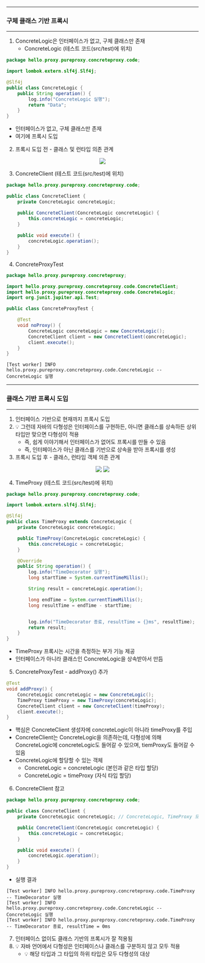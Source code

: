 -----
### 구체 클래스 기반 프록시
-----
1. ConcreteLogic은 인터페이스가 없고, 구체 클래스만 존재
   - ConcreteLogic (테스트 코드(src/test)에 위치)
```java
package hello.proxy.pureproxy.concreteproxy.code;

import lombok.extern.slf4j.Slf4j;

@Slf4j
public class ConcreteLogic {
    public String operation() {
        log.info("ConcreteLogic 실행"); 
        return "Data";
    }
}
```
  - 인터페이스가 없고, 구체 클래스만 존재
  - 여기에 프록시 도입

2. 프록시 도입 전 - 클래스 및 런타입 의존 관계
<div align="center">
<img src="https://github.com/user-attachments/assets/c7134e7a-0004-4cc1-a4da-b914ed9a66f2">
</div>

3. ConcreteClient (테스트 코드(src/test)에 위치)
```java
package hello.proxy.pureproxy.concreteproxy.code;

public class ConcreteClient {
    private ConcreteLogic concreteLogic;

    public ConcreteClient(ConcreteLogic concreteLogic) {
        this.concreteLogic = concreteLogic;
    }
    
    public void execute() {
        concreteLogic.operation();
    }
}
```

4. ConcreteProxyTest
```java
package hello.proxy.pureproxy.concreteproxy;

import hello.proxy.pureproxy.concreteproxy.code.ConcreteClient;
import hello.proxy.pureproxy.concreteproxy.code.ConcreteLogic;
import org.junit.jupiter.api.Test;

public class ConcreteProxyTest {

    @Test
    void noProxy() {
        ConcreteLogic concreteLogic = new ConcreteLogic();
        ConcreteClient client = new ConcreteClient(concreteLogic);
        client.execute();
    }
}
```

```
[Test worker] INFO hello.proxy.pureproxy.concreteproxy.code.ConcreteLogic -- ConcreteLogic 실행
```

-----
### 클래스 기반 프록시 도입
-----
1. 인터페이스 기반으로 현재까지 프록시 도입
2. 💡 그런데 자바의 다형성은 인터페이스를 구현하든, 아니면 클래스를 상속하든 상위 타입만 맞으면 다형성이 적용
   - 즉, 쉽게 이야기해서 인터페이스가 없어도 프록시를 만들 수 있음
   - 즉, 인터페이스가 아닌 클래스를 기반으로 상속을 받아 프록시를 생성
3. 프록시 도입 후 - 클래스, 런타임 객체 의존 관계
<div align="center">
<img src="https://github.com/user-attachments/assets/13abd93f-338b-43c0-b8da-6cb643b3bac9">
<img src="https://github.com/user-attachments/assets/467eb674-3a26-4ebc-8a3e-16b545a7bccd">
</div>

4. TimeProxy (테스트 코드(src/test)에 위치)
```java
package hello.proxy.pureproxy.concreteproxy.code;

import lombok.extern.slf4j.Slf4j;

@Slf4j
public class TimeProxy extends ConcreteLogic {
    private ConcreteLogic concreteLogic;

    public TimeProxy(ConcreteLogic concreteLogic) {
        this.concreteLogic = concreteLogic;
    }

    @Override
    public String operation() {
        log.info("TimeDecorator 실행");
        long startTime = System.currentTimeMillis();

        String result = concreteLogic.operation();

        long endTime = System.currentTimeMillis();
        long resultTime = endTime - startTime;


        log.info("TimeDecorator 종료, resultTime = {}ms", resultTime);
        return result;
    }
}
```
  - TimeProxy 프록시는 시간을 측정하는 부가 기능 제공
  - 인터페이스가 아니라 클래스인 ConcreteLogic을 상속받아서 만듬


5. ConcreteProxyTest - addProxy() 추가
```java
@Test
void addProxy() {
    ConcreteLogic concreteLogic = new ConcreteLogic();
    TimeProxy timeProxy = new TimeProxy(concreteLogic);
    ConcreteClient client = new ConcreteClient(timeProxy);
    client.execute(); 
}
```
  - 핵심은 ConcreteClient 생성자에 concreteLogic이 아니라 timeProxy를 주입
  - ConcreteClient는 ConcreteLogic을 의존하는데, 다형성에 의해 ConcreteLogic에 concreteLogic도 들어갈 수 있으며, tiemProxy도 들어갈 수 있음
  - ConcreteLogic에 할당할 수 있는 객체
    + ConcreteLogic = concreteLogic (본인과 같은 타입 할당)
    + ConcreteLogic = timeProxy (자식 타입 할당)
    
6. ConcreteClient 참고
```java
package hello.proxy.pureproxy.concreteproxy.code;

public class ConcreteClient {
    private ConcreteLogic concreteLogic; // ConcreteLogic, TimeProxy 모두 주입 가능

    public ConcreteClient(ConcreteLogic concreteLogic) {
        this.concreteLogic = concreteLogic;
    }

    public void execute() {
        concreteLogic.operation();
    }
}
```

  - 실행 결과
```
[Test worker] INFO hello.proxy.pureproxy.concreteproxy.code.TimeProxy -- TimeDecorator 실행
[Test worker] INFO hello.proxy.pureproxy.concreteproxy.code.ConcreteLogic -- ConcreteLogic 실행
[Test worker] INFO hello.proxy.pureproxy.concreteproxy.code.TimeProxy -- TimeDecorator 종료, resultTime = 0ms
```

7. 인터페이스 없이도 클래스 기반의 프록시가 잘 적용됨
8. 💡 자바 언어에서 다형성은 인터페이스나 클래스를 구분하지 않고 모두 적용
   - 💡 해당 타입과 그 타입의 하위 타입은 모두 다형성의 대상
   
